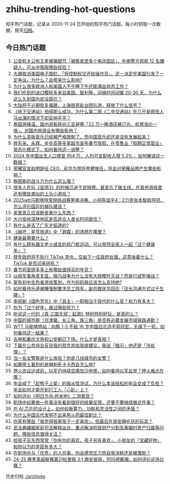 # zhihu-trending-hot-questions

知乎热门话题，记录从 2020-11-24
日开始的知乎热门话题。每小时抓取一次数据，按天[归档](./archives)。

## 今日热门话题

<!-- BEGIN -->
<!-- 最后更新时间 Sat Jan 18 2025 08:31:46 GMT+0800 (China Standard Time) -->

1. [公安机关公布王星被骗细节「被贩卖至多个电诈园区」，中泰警方抓获 12 名嫌疑人，可从中吸取哪些经验？](https://www.zhihu.com/question/9826464184)
1. [大疆取消美国电子围栏，「将控制权交还给操作员」，这一决定在美国引发了一定争议，为什么？会带来什么影响?](https://www.zhihu.com/question/9809063741)
1. [为什么很多欧洲人和美国人不午睡下午还能满血状态工作？](https://www.zhihu.com/question/25569759)
1. [我们吃到的进口樱桃多来自美国、智利等，运输时间动辄 20-30 天，为什么这么久到国内却没腐烂？](https://www.zhihu.com/question/9645229411)
1. [大陆将于近期恢复福建、上海居民赴台团队游，释放了什么信号？](https://www.zhihu.com/question/9804101442)
1. [《地下交通站》拍得那么成功，为什么第二部《二号交通站》在几乎是原班人马出演的情况下却反响平平？](https://www.zhihu.com/question/558247060)
1. [泰国游降温，国内游客转向三亚避寒「22 万一晚酒店被订光、机票涨价一倍」，对国内旅游业有哪些影响？](https://www.zhihu.com/question/9725630543)
1. [为什么盗版音乐已经被严格限制了，而中国音乐却还是没有发展起来？](https://www.zhihu.com/question/6285588743)
1. [胖东来、永辉、步步高等多家超市宣布春节放假，在零售业「假期正常营业」常态化模式下，如何看待这一调整？](https://www.zhihu.com/question/9482743253)
1. [2024 年中国出生人口增至 954 万，人均可支配收入增 5.3% ，如何解读这一数据？](https://www.zhihu.com/question/9811443650)
1. [荣耀官宣赵明辞任 CEO，前华为悍将李健接任，将会对荣耀品牌产生哪些影响？](https://www.zhihu.com/question/9828859973)
1. [泰图斯的战斗力为什么这么强？](https://www.zhihu.com/question/5470073287)
1. [很多人在玩《巫师3》的时候沉迷于昆特牌，甚至忘了做主线，在其他游戏里还有哪些类似的上头小游戏？](https://www.zhihu.com/question/9736249296)
1. [2025wtt马斯喀特常规挑战赛男单决赛，小将陈垣宇4：2力克张本智和夺冠，怎么评价国乒的梯队建设？](https://www.zhihu.com/question/9863099414)
1. [家里真正应该断舍离什么东西？](https://www.zhihu.com/question/616842730)
1. [大兴安岭深林地区是否适合人类长时间居住？](https://www.zhihu.com/question/357661555)
1. [有什么是去了广东才知道的?](https://www.zhihu.com/question/666063735)
1. [《崩坏：星穹铁道》中「遐蝶」的诱惑在哪里？](https://www.zhihu.com/question/9738774311)
1. [健身最需要什么？](https://www.zhihu.com/question/429023611)
1. [有什么既有趣又老少咸宜的低门槛运动，可以带领全家人一起「过个健康年」？](https://www.zhihu.com/question/7370464892)
1. [拜登政府将不执行 TikTok 禁令，交由下一任政府处理，这意味着什么？TikTok 是否迎来转机？](https://www.zhihu.com/question/9802053355)
1. [春节将至拼多多上有哪些值得买的年货？](https://www.zhihu.com/question/9813652716)
1. [以纯军事角度复盘，俄乌战争为什么没有大规模歼灭战？而是打成堑壕战？](https://www.zhihu.com/question/9548505460)
1. [家有初中生热衷游戏策划，作为妈妈我应该怎么支持她?](https://www.zhihu.com/question/9680695695)
1. [如何看待乐道被曝强制要求员工购车，副总裁庆华回应「店长沟通方式过于生硬」?](https://www.zhihu.com/question/9726705630)
1. [电视剧《国色芳华》中「县主」一职相当于现代的什么官？权力有多大？](https://www.zhihu.com/question/9172915534)
1. [你为「过个好年」做过哪些努力？](https://www.zhihu.com/question/9258945902)
1. [听说这一代的《真·三国无双：起源》特别特别好玩，是真的么？](https://www.zhihu.com/question/9838232161)
1. [中国的城市群（京津冀、长三角、珠三角）是否有必要发展市域铁路通勤？](https://www.zhihu.com/question/2343865988)
1. [WTT 马斯喀特站：向鹏 1-3 不敌 16 岁中国台北选手郭冠宏，无缘下一轮，如何看待这一结果？](https://www.zhihu.com/question/9674724826)
1. [吉林和重庆文旅和公安都已下场，什么才是真相？](https://www.zhihu.com/question/9722593921)
1. [下属在公共场合反驳我的观念并给我提建议，我该「暗示」他还是「冷处理」？](https://www.zhihu.com/question/9801579357)
1. [当一名女警察是什么体验？你是几线城市的女警？](https://www.zhihu.com/question/57120463)
1. [如果带土看到的是琳刺死卡卡西会怎么样?](https://www.zhihu.com/question/338236342)
1. [停火协议达成前，以军仍持续空袭加沙地带，如何看待以军此举？停火难点在哪？](https://www.zhihu.com/question/9724798550)
1. [年会成了「赶鸭子上架」的服从性测试，为什么本该轻松的年会变成了负担？年会如何才能开到打工人「心趴」上？](https://www.zhihu.com/question/9741908649)
1. [如何评价《明日方舟:终末地》二测表现？](https://www.zhihu.com/question/9813090627)
1. [职场中如果做一件事没有看到很好的结果反馈，还要不要继续做这件事？](https://www.zhihu.com/question/9736908529)
1. [在 AI 芯片的设计上，如何权衡算力、功耗和灵活性之间的矛盾？](https://www.zhihu.com/question/8522765848)
1. [为什么中国古代发明不出来黑火药最佳配比？](https://www.zhihu.com/question/534256992)
1. [你家有哪些「我觉得我家孩子一定喜欢」，但最后在家安静吃灰的玩具？](https://www.zhihu.com/question/9240886821)
1. [民法典婚姻家庭司法解释出台，重点解决同居财产分割及离婚时房产归属等问题，哪些信息值得关注？](https://www.zhihu.com/question/9642043192)
1. [给孩子买东西常常「你有你的喜欢，孩子另有喜欢」，小朋友的「宝藏好物」和你以为的差距有多大？](https://www.zhihu.com/question/9240924533)
1. [在职场中与「优秀」的人共事，你会感觉压力而自我消耗还是被激励？](https://www.zhihu.com/question/9736556912)
1. [24-25 赛季英超联赛第21轮曼联 3:1 南安普顿，阿玛德戴帽，如何评价这场比赛？](https://www.zhihu.com/question/9788073402)

<!-- END -->

历史归档 [./archives](./archives)
